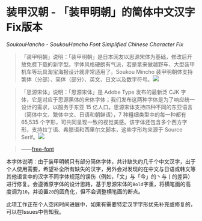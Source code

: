 # 装甲汉朝 - 「装甲明朝」的简体中文汉字Fix版本
_SoukouHancho - SoukouHancho Font Simplified Chinese Character Fix_

> 「装甲明朝」说明：「装甲明朝」是日本网友以思源宋体为基础，修改后开放免费下载的新字型。字体风格硬朗有气派，若是拿来做越野车、大型装甲机车等玩具淘宝海报设计就非常适用了。Soukou Mincho 装甲明朝体支持繁体（分部）、简体（部分）、英文、日文以及数字符号。<a href="http://flopdesign.com/blog/font/5228/" target="_blank" rel="nofollow"><img src = "https://img.shields.io/badge/license-OFL--1.1-orange?style=flat-square"></a>

> 「思源宋体」说明：「思源宋体」是 Adobe Type 发布的最新泛 CJK 字体，它是对应于思源黑体的宋体字体；我们发布这两种字体是为了响应统一设计的需求，以服务于东亚 15 亿人口。思源宋体支持四种不同的东亚语言（简体中文、繁体中文、日语和朝鲜语），7 种粗细类型中的每一种都有 65,535 个字形，可共同呈现一致的视觉美感。该字体还包含多个西方字形，支持拉丁语、希腊语和西里尔文脚本，这些字形均来源于 Source Serif。<a href="https://github.com/adobe-fonts/source-han-sans/blob/master/LICENSE.txt" target="_blank" rel="nofollow"><img src = "https://img.shields.io/badge/license-OFL--1.1-orange?style=flat-square"></a>

> ——[free-font](https://github.com/wordshub/free-font)

本字体说明：由于装甲明朝只有部分简体字体，共计缺失约几千个中文汉字，出于个人使用需要，希望补全所有缺失的汉字，另外会对发现的在中文与日语或韩文等其他语言中的汉字不同字体规范的误伤（例如，「文」与「今」的丶与丨的差异）进行修复。会遵循原字体的设计思路，基于思源宋体的`Bold`字重，将横笔画的高度调为`10`，并设置`20`的圆角化，但不会调整横笔画的断点。

此项工作正在个人空闲时间进展中，如果有需要特定汉字字形优先补充或修复的，可以在Issues中告知我。
